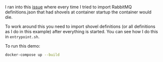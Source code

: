 I ran into this [issue](https://github.com/rabbitmq/rabbitmq-shovel/issues/13) where every time I tried to import RabbitMQ definitions.json that had shovels at container startup the container would die.

To work around this you need to import shovel definitions (or all definitions as I do in this example) after everything is started. You can see how I do this in `entrypoint.sh`.

To run this demo:
```sh
docker-compose up --build
```